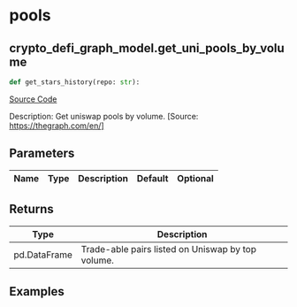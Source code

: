 # pools

## crypto_defi_graph_model.get_uni_pools_by_volume

```python
def get_stars_history(repo: str):
```
[Source Code](https://github.com/OpenBB-finance/OpenBBTerminal/tree/main/openbb_terminal/cryptocurrency/defi/graph_model.py#L252)

Description: Get uniswap pools by volume. [Source: https://thegraph.com/en/]

## Parameters

| Name | Type | Description | Default | Optional |
| ---- | ---- | ----------- | ------- | -------- |

## Returns

| Type | Description |
| ---- | ----------- |
| pd.DataFrame | Trade-able pairs listed on Uniswap by top volume. |

## Examples

